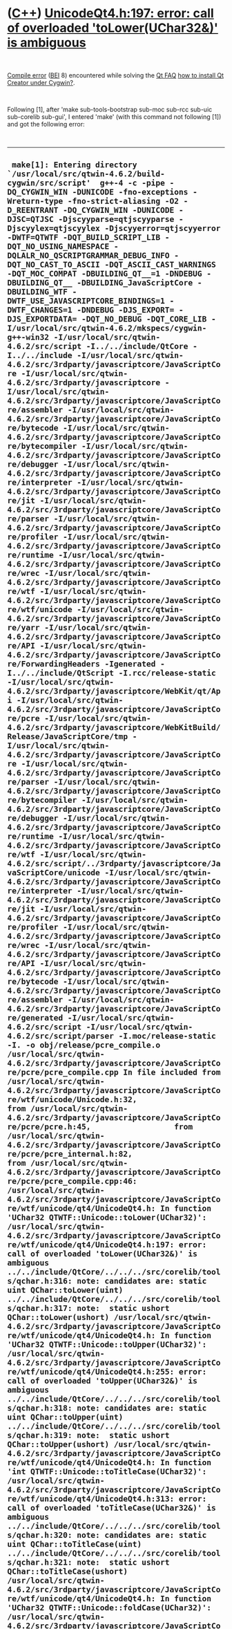 



 

 

 

 

 

([C++](Cpp.htm)) [UnicodeQt4.h:197: error: call of overloaded 'toLower(UChar32&)' is ambiguous](CppCompileErrorUnicodeQt4H197Error.htm)
=======================================================================================================================================

 

[Compile error](CppCompileError.htm) ([BEI](CppBei.htm) 8) encountered
while solving the [Qt FAQ](CppQtFaq.htm) [how to install Qt Creator
under Cygwin?](CppQtCreatorInstallCygwin.htm).

 

Following \[1\], after 'make sub-tools-bootstrap sub-moc sub-rcc sub-uic
sub-corelib sub-gui', I entered 'make' (with this command not following
\[1\]) and got the following error:

 

  ------------------------------------------------------------------------------------------------------------------------------------------------------------------------------------------------------------------------------------------------------------------------------------------------------------------------------------------------------------------------------------------------------------------------------------------------------------------------------------------------------------------------------------------------------------------------------------------------------------------------------------------------------------------------------------------------------------------------------------------------------------------------------------------------------------------------------------------------------------------------------------------------------------------------------------------------------------------------------------------------------------------------------------------------------------------------------------------------------------------------------------------------------------------------------------------------------------------------------------------------------------------------------------------------------------------------------------------------------------------------------------------------------------------------------------------------------------------------------------------------------------------------------------------------------------------------------------------------------------------------------------------------------------------------------------------------------------------------------------------------------------------------------------------------------------------------------------------------------------------------------------------------------------------------------------------------------------------------------------------------------------------------------------------------------------------------------------------------------------------------------------------------------------------------------------------------------------------------------------------------------------------------------------------------------------------------------------------------------------------------------------------------------------------------------------------------------------------------------------------------------------------------------------------------------------------------------------------------------------------------------------------------------------------------------------------------------------------------------------------------------------------------------------------------------------------------------------------------------------------------------------------------------------------------------------------------------------------------------------------------------------------------------------------------------------------------------------------------------------------------------------------------------------------------------------------------------------------------------------------------------------------------------------------------------------------------------------------------------------------------------------------------------------------------------------------------------------------------------------------------------------------------------------------------------------------------------------------------------------------------------------------------------------------------------------------------------------------------------------------------------------------------------------------------------------------------------------------------------------------------------------------------------------------------------------------------------------------------------------------------------------------------------------------------------------------------------------------------------------------------------------------------------------------------------------------------------------------------------------------------------------------------------------------------------------------------------------------------------------------------------------------------------------------------------------------------------------------------------------------------------------------------------------------------------------------------------------------------------------------------------------------------------------------------------------------------------------------------------------------------------------------------------------------------------------------------------------------------------------------------------------------------------------------------------------------------------------------------------------------------------------------------------------------------------------------------------------------------------------------------------------------------------------------------------------------------------------------------------------------------------------------------------------------------------------------------------------------------------------------------------------------------------------------------------------------------------------------------------------------------------------------------------------------------------------------------------------------------------------------------------------------------------------------------------------------------------------------------------------------------------------------------------------------------------------------------------------------------------------------------------------------------------------------------------------------------------------------------------------------------------------------------------------------------------------------------------------------------------------------------------------------------------------------------------------------------------------------------------------------------------------------------------------------------------------------------------------------------------------------------------------------------------------------------------------------------------------------------------------------------------------------------------------------------------------------------------------------------------------------------------------------------------------------------------------------------------------------------------------------------------------------------------------------------------------------------------------------------------------------------------------------------------------------------------------------------------------------------------------------------------------------------------------------------------------------------------------------------------------------------------------------------------------------------------------------------------------------------------------------------------------------------------------------------------------------------------------------------------------------------------------------------------------------------------------------------------------------------------------------------------------------------------------------------------------------------------------------------------------------------------------------------------------------------------------------------------------------------------------------------------------------------------------------------------------------------------------------------------------------------------------------------------------------------------------------------------------------------------------------------------------------------------------------------------------------------------------------------------------------------------------------------------------------------------------------------------------------------------------------------------------------------------------------------------------------------------------------------------------------------------------------------------------------------------------------------------------------------------------------------------------------------------------------------------------------------------------------------------------------------------------------------------------------------------------------------------------------------------------------------------------------------------------------------------------------------------------------------------------------------------------------------------------------------------------------------------------------------------------------------------------------------------------------------------------------------------------------------------------------------------------------------------------------------------------------------------------------------------------------------------------------------------------------------------------------------------------------------------------------------------------------------------------------------------------------------------------------------------------------------------------------------------------------------------------------------------------------------------------------------------------------------------------------------------------------------------------------------------------------------------------------------------------------------------------------------------------------------------------------------------------------------------------------------------------------------------------------------------------------------------------------------------------------------------------------------------------------------------------------------------------------------------------------------------------------------------------------------------------------------------------------------------------------------------------------------------------------------------------------------------------------------------------------------------------------------------------------------------------------------------------------------------------------------------------------------------------------------------------------------------------------------------------------------------------------------------------------------------------------------------------------------------------------------------------------------------------------------------------------------------------------------------------------------------------------------------------------------------------------------------------------------------------------------------------------------------------------------------------------------------------------------------------------------------------------------------------------------------------------------------------------------------------------------------------------------------------------------------------------------------------------------------------------------------------------------------------------------------------------------------------------------------------------------------------------------------------------------------------------------------------------------------------------------------------------------------------------------------------------------------
  ``  make[1]: Entering directory `/usr/local/src/qtwin-4.6.2/build-cygwin/src/script'  g++-4 -c -pipe -DQ_CYGWIN_WIN -DUNICODE -fno-exceptions -Wreturn-type -fno-strict-aliasing -O2 -D_REENTRANT -DQ_CYGWIN_WIN -DUNICODE -DJSC=QTJSC -Djscyyparse=qtjscyyparse -Djscyylex=qtjscyylex -Djscyyerror=qtjscyyerror -DWTF=QTWTF -DQT_BUILD_SCRIPT_LIB -DQT_NO_USING_NAMESPACE -DQLALR_NO_QSCRIPTGRAMMAR_DEBUG_INFO -DQT_NO_CAST_TO_ASCII -DQT_ASCII_CAST_WARNINGS -DQT_MOC_COMPAT -DBUILDING_QT__=1 -DNDEBUG -DBUILDING_QT__ -DBUILDING_JavaScriptCore -DBUILDING_WTF -DWTF_USE_JAVASCRIPTCORE_BINDINGS=1 -DWTF_CHANGES=1 -DNDEBUG -DJS_EXPORT= -DJS_EXPORTDATA= -DQT_NO_DEBUG -DQT_CORE_LIB -I/usr/local/src/qtwin-4.6.2/mkspecs/cygwin-g++-win32 -I/usr/local/src/qtwin-4.6.2/src/script -I../../include/QtCore -I../../include -I/usr/local/src/qtwin-4.6.2/src/3rdparty/javascriptcore/JavaScriptCore -I/usr/local/src/qtwin-4.6.2/src/3rdparty/javascriptcore -I/usr/local/src/qtwin-4.6.2/src/3rdparty/javascriptcore/JavaScriptCore/assembler -I/usr/local/src/qtwin-4.6.2/src/3rdparty/javascriptcore/JavaScriptCore/bytecode -I/usr/local/src/qtwin-4.6.2/src/3rdparty/javascriptcore/JavaScriptCore/bytecompiler -I/usr/local/src/qtwin-4.6.2/src/3rdparty/javascriptcore/JavaScriptCore/debugger -I/usr/local/src/qtwin-4.6.2/src/3rdparty/javascriptcore/JavaScriptCore/interpreter -I/usr/local/src/qtwin-4.6.2/src/3rdparty/javascriptcore/JavaScriptCore/jit -I/usr/local/src/qtwin-4.6.2/src/3rdparty/javascriptcore/JavaScriptCore/parser -I/usr/local/src/qtwin-4.6.2/src/3rdparty/javascriptcore/JavaScriptCore/profiler -I/usr/local/src/qtwin-4.6.2/src/3rdparty/javascriptcore/JavaScriptCore/runtime -I/usr/local/src/qtwin-4.6.2/src/3rdparty/javascriptcore/JavaScriptCore/wrec -I/usr/local/src/qtwin-4.6.2/src/3rdparty/javascriptcore/JavaScriptCore/wtf -I/usr/local/src/qtwin-4.6.2/src/3rdparty/javascriptcore/JavaScriptCore/wtf/unicode -I/usr/local/src/qtwin-4.6.2/src/3rdparty/javascriptcore/JavaScriptCore/yarr -I/usr/local/src/qtwin-4.6.2/src/3rdparty/javascriptcore/JavaScriptCore/API -I/usr/local/src/qtwin-4.6.2/src/3rdparty/javascriptcore/JavaScriptCore/ForwardingHeaders -Igenerated -I../../include/QtScript -I.rcc/release-static -I/usr/local/src/qtwin-4.6.2/src/3rdparty/javascriptcore/WebKit/qt/Api -I/usr/local/src/qtwin-4.6.2/src/3rdparty/javascriptcore/JavaScriptCore/pcre -I/usr/local/src/qtwin-4.6.2/src/3rdparty/javascriptcore/WebKitBuild/Release/JavaScriptCore/tmp -I/usr/local/src/qtwin-4.6.2/src/3rdparty/javascriptcore/JavaScriptCore -I/usr/local/src/qtwin-4.6.2/src/3rdparty/javascriptcore/JavaScriptCore/parser -I/usr/local/src/qtwin-4.6.2/src/3rdparty/javascriptcore/JavaScriptCore/bytecompiler -I/usr/local/src/qtwin-4.6.2/src/3rdparty/javascriptcore/JavaScriptCore/debugger -I/usr/local/src/qtwin-4.6.2/src/3rdparty/javascriptcore/JavaScriptCore/runtime -I/usr/local/src/qtwin-4.6.2/src/3rdparty/javascriptcore/JavaScriptCore/wtf -I/usr/local/src/qtwin-4.6.2/src/script/../3rdparty/javascriptcore/JavaScriptCore/unicode -I/usr/local/src/qtwin-4.6.2/src/3rdparty/javascriptcore/JavaScriptCore/interpreter -I/usr/local/src/qtwin-4.6.2/src/3rdparty/javascriptcore/JavaScriptCore/jit -I/usr/local/src/qtwin-4.6.2/src/3rdparty/javascriptcore/JavaScriptCore/profiler -I/usr/local/src/qtwin-4.6.2/src/3rdparty/javascriptcore/JavaScriptCore/wrec -I/usr/local/src/qtwin-4.6.2/src/3rdparty/javascriptcore/JavaScriptCore/API -I/usr/local/src/qtwin-4.6.2/src/3rdparty/javascriptcore/JavaScriptCore/bytecode -I/usr/local/src/qtwin-4.6.2/src/3rdparty/javascriptcore/JavaScriptCore/assembler -I/usr/local/src/qtwin-4.6.2/src/3rdparty/javascriptcore/JavaScriptCore/generated -I/usr/local/src/qtwin-4.6.2/src/script -I/usr/local/src/qtwin-4.6.2/src/script/parser -I.moc/release-static -I. -o obj/release/pcre_compile.o /usr/local/src/qtwin-4.6.2/src/3rdparty/javascriptcore/JavaScriptCore/pcre/pcre_compile.cpp In file included from /usr/local/src/qtwin-4.6.2/src/3rdparty/javascriptcore/JavaScriptCore/wtf/unicode/Unicode.h:32,                  from /usr/local/src/qtwin-4.6.2/src/3rdparty/javascriptcore/JavaScriptCore/pcre/pcre.h:45,                  from /usr/local/src/qtwin-4.6.2/src/3rdparty/javascriptcore/JavaScriptCore/pcre/pcre_internal.h:82,                  from /usr/local/src/qtwin-4.6.2/src/3rdparty/javascriptcore/JavaScriptCore/pcre/pcre_compile.cpp:46: /usr/local/src/qtwin-4.6.2/src/3rdparty/javascriptcore/JavaScriptCore/wtf/unicode/qt4/UnicodeQt4.h: In function 'UChar32 QTWTF::Unicode::toLower(UChar32)': /usr/local/src/qtwin-4.6.2/src/3rdparty/javascriptcore/JavaScriptCore/wtf/unicode/qt4/UnicodeQt4.h:197: error: call of overloaded 'toLower(UChar32&)' is ambiguous ../../include/QtCore/../../../src/corelib/tools/qchar.h:316: note: candidates are: static uint QChar::toLower(uint) ../../include/QtCore/../../../src/corelib/tools/qchar.h:317: note:  static ushort QChar::toLower(ushort) /usr/local/src/qtwin-4.6.2/src/3rdparty/javascriptcore/JavaScriptCore/wtf/unicode/qt4/UnicodeQt4.h: In function 'UChar32 QTWTF::Unicode::toUpper(UChar32)': /usr/local/src/qtwin-4.6.2/src/3rdparty/javascriptcore/JavaScriptCore/wtf/unicode/qt4/UnicodeQt4.h:255: error: call of overloaded 'toUpper(UChar32&)' is ambiguous ../../include/QtCore/../../../src/corelib/tools/qchar.h:318: note: candidates are: static uint QChar::toUpper(uint) ../../include/QtCore/../../../src/corelib/tools/qchar.h:319: note:  static ushort QChar::toUpper(ushort) /usr/local/src/qtwin-4.6.2/src/3rdparty/javascriptcore/JavaScriptCore/wtf/unicode/qt4/UnicodeQt4.h: In function 'int QTWTF::Unicode::toTitleCase(UChar32)': /usr/local/src/qtwin-4.6.2/src/3rdparty/javascriptcore/JavaScriptCore/wtf/unicode/qt4/UnicodeQt4.h:313: error: call of overloaded 'toTitleCase(UChar32&)' is ambiguous ../../include/QtCore/../../../src/corelib/tools/qchar.h:320: note: candidates are: static uint QChar::toTitleCase(uint) ../../include/QtCore/../../../src/corelib/tools/qchar.h:321: note:  static ushort QChar::toTitleCase(ushort) /usr/local/src/qtwin-4.6.2/src/3rdparty/javascriptcore/JavaScriptCore/wtf/unicode/qt4/UnicodeQt4.h: In function 'UChar32 QTWTF::Unicode::foldCase(UChar32)': /usr/local/src/qtwin-4.6.2/src/3rdparty/javascriptcore/JavaScriptCore/wtf/unicode/qt4/UnicodeQt4.h:318: error: call of overloaded 'toCaseFolded(UChar32&)' is ambiguous ../../include/QtCore/../../../src/corelib/tools/qchar.h:322: note: candidates are: static uint QChar::toCaseFolded(uint) ../../include/QtCore/../../../src/corelib/tools/qchar.h:323: note:  static ushort QChar::toCaseFolded(ushort) /usr/local/src/qtwin-4.6.2/src/3rdparty/javascriptcore/JavaScriptCore/wtf/unicode/qt4/UnicodeQt4.h: In function 'bool QTWTF::Unicode::isPrintableChar(UChar32)': /usr/local/src/qtwin-4.6.2/src/3rdparty/javascriptcore/JavaScriptCore/wtf/unicode/qt4/UnicodeQt4.h:343: error: call of overloaded 'category(UChar32&)' is ambiguous ../../include/QtCore/../../../src/corelib/tools/qchar.h:301: note: candidates are: static QChar::Category QChar::category(uint) ../../include/QtCore/../../../src/corelib/tools/qchar.h:302: note:  static QChar::Category QChar::category(ushort) /usr/local/src/qtwin-4.6.2/src/3rdparty/javascriptcore/JavaScriptCore/wtf/unicode/qt4/UnicodeQt4.h: In function 'bool QTWTF::Unicode::isSeparatorSpace(UChar32)': /usr/local/src/qtwin-4.6.2/src/3rdparty/javascriptcore/JavaScriptCore/wtf/unicode/qt4/UnicodeQt4.h:348: error: call of overloaded 'category(UChar32&)' is ambiguous ../../include/QtCore/../../../src/corelib/tools/qchar.h:301: note: candidates are: static QChar::Category QChar::category(uint) ../../include/QtCore/../../../src/corelib/tools/qchar.h:302: note:  static QChar::Category QChar::category(ushort) /usr/local/src/qtwin-4.6.2/src/3rdparty/javascriptcore/JavaScriptCore/wtf/unicode/qt4/UnicodeQt4.h: In function 'bool QTWTF::Unicode::isPunct(UChar32)': /usr/local/src/qtwin-4.6.2/src/3rdparty/javascriptcore/JavaScriptCore/wtf/unicode/qt4/UnicodeQt4.h:360: error: call of overloaded 'category(UChar32&)' is ambiguous ../../include/QtCore/../../../src/corelib/tools/qchar.h:301: note: candidates are: static QChar::Category QChar::category(uint) ../../include/QtCore/../../../src/corelib/tools/qchar.h:302: note:  static QChar::Category QChar::category(ushort) /usr/local/src/qtwin-4.6.2/src/3rdparty/javascriptcore/JavaScriptCore/wtf/unicode/qt4/UnicodeQt4.h: In function 'bool QTWTF::Unicode::isLower(UChar32)': /usr/local/src/qtwin-4.6.2/src/3rdparty/javascriptcore/JavaScriptCore/wtf/unicode/qt4/UnicodeQt4.h:365: error: call of overloaded 'category(UChar32&)' is ambiguous ../../include/QtCore/../../../src/corelib/tools/qchar.h:301: note: candidates are: static QChar::Category QChar::category(uint) ../../include/QtCore/../../../src/corelib/tools/qchar.h:302: note:  static QChar::Category QChar::category(ushort) /usr/local/src/qtwin-4.6.2/src/3rdparty/javascriptcore/JavaScriptCore/wtf/unicode/qt4/UnicodeQt4.h: In function 'UChar32 QTWTF::Unicode::mirroredChar(UChar32)': /usr/local/src/qtwin-4.6.2/src/3rdparty/javascriptcore/JavaScriptCore/wtf/unicode/qt4/UnicodeQt4.h:376: error: call of overloaded 'mirroredChar(UChar32&)' is ambiguous ../../include/QtCore/../../../src/corelib/tools/qchar.h:310: note: candidates are: static uint QChar::mirroredChar(uint) ../../include/QtCore/../../../src/corelib/tools/qchar.h:311: note:  static ushort QChar::mirroredChar(ushort) /usr/local/src/qtwin-4.6.2/src/3rdparty/javascriptcore/JavaScriptCore/wtf/unicode/qt4/UnicodeQt4.h: In function 'uint8_t QTWTF::Unicode::combiningClass(UChar32)': /usr/local/src/qtwin-4.6.2/src/3rdparty/javascriptcore/JavaScriptCore/wtf/unicode/qt4/UnicodeQt4.h:381: error: call of overloaded 'combiningClass(UChar32&)' is ambiguous ../../include/QtCore/../../../src/corelib/tools/qchar.h:307: note: candidates are: static unsigned char QChar::combiningClass(uint) ../../include/QtCore/../../../src/corelib/tools/qchar.h:308: note:  static unsigned char QChar::combiningClass(ushort) /usr/local/src/qtwin-4.6.2/src/3rdparty/javascriptcore/JavaScriptCore/wtf/unicode/qt4/UnicodeQt4.h: In function 'QTWTF::Unicode::Direction QTWTF::Unicode::direction(UChar32)': /usr/local/src/qtwin-4.6.2/src/3rdparty/javascriptcore/JavaScriptCore/wtf/unicode/qt4/UnicodeQt4.h:403: error: call of overloaded 'direction(UChar32&)' is ambiguous ../../include/QtCore/../../../src/corelib/tools/qchar.h:303: note: candidates are: static QChar::Direction QChar::direction(uint) ../../include/QtCore/../../../src/corelib/tools/qchar.h:304: note:  static QChar::Direction QChar::direction(ushort) /usr/local/src/qtwin-4.6.2/src/3rdparty/javascriptcore/JavaScriptCore/wtf/unicode/qt4/UnicodeQt4.h: In function 'QTWTF::Unicode::CharCategory QTWTF::Unicode::category(UChar32)': /usr/local/src/qtwin-4.6.2/src/3rdparty/javascriptcore/JavaScriptCore/wtf/unicode/qt4/UnicodeQt4.h:408: error: call of overloaded 'category(UChar32&)' is ambiguous ../../include/QtCore/../../../src/corelib/tools/qchar.h:301: note: candidates are: static QChar::Category QChar::category(uint) ../../include/QtCore/../../../src/corelib/tools/qchar.h:302: note:  static QChar::Category QChar::category(ushort) make[1]: *** [obj/release/pcre_compile.o] Error 1 make[1]: Leaving directory `/usr/local/src/qtwin-4.6.2/build-cygwin/src/script' make: *** [sub-script-make_default-ordered] Error 2 ``
  ------------------------------------------------------------------------------------------------------------------------------------------------------------------------------------------------------------------------------------------------------------------------------------------------------------------------------------------------------------------------------------------------------------------------------------------------------------------------------------------------------------------------------------------------------------------------------------------------------------------------------------------------------------------------------------------------------------------------------------------------------------------------------------------------------------------------------------------------------------------------------------------------------------------------------------------------------------------------------------------------------------------------------------------------------------------------------------------------------------------------------------------------------------------------------------------------------------------------------------------------------------------------------------------------------------------------------------------------------------------------------------------------------------------------------------------------------------------------------------------------------------------------------------------------------------------------------------------------------------------------------------------------------------------------------------------------------------------------------------------------------------------------------------------------------------------------------------------------------------------------------------------------------------------------------------------------------------------------------------------------------------------------------------------------------------------------------------------------------------------------------------------------------------------------------------------------------------------------------------------------------------------------------------------------------------------------------------------------------------------------------------------------------------------------------------------------------------------------------------------------------------------------------------------------------------------------------------------------------------------------------------------------------------------------------------------------------------------------------------------------------------------------------------------------------------------------------------------------------------------------------------------------------------------------------------------------------------------------------------------------------------------------------------------------------------------------------------------------------------------------------------------------------------------------------------------------------------------------------------------------------------------------------------------------------------------------------------------------------------------------------------------------------------------------------------------------------------------------------------------------------------------------------------------------------------------------------------------------------------------------------------------------------------------------------------------------------------------------------------------------------------------------------------------------------------------------------------------------------------------------------------------------------------------------------------------------------------------------------------------------------------------------------------------------------------------------------------------------------------------------------------------------------------------------------------------------------------------------------------------------------------------------------------------------------------------------------------------------------------------------------------------------------------------------------------------------------------------------------------------------------------------------------------------------------------------------------------------------------------------------------------------------------------------------------------------------------------------------------------------------------------------------------------------------------------------------------------------------------------------------------------------------------------------------------------------------------------------------------------------------------------------------------------------------------------------------------------------------------------------------------------------------------------------------------------------------------------------------------------------------------------------------------------------------------------------------------------------------------------------------------------------------------------------------------------------------------------------------------------------------------------------------------------------------------------------------------------------------------------------------------------------------------------------------------------------------------------------------------------------------------------------------------------------------------------------------------------------------------------------------------------------------------------------------------------------------------------------------------------------------------------------------------------------------------------------------------------------------------------------------------------------------------------------------------------------------------------------------------------------------------------------------------------------------------------------------------------------------------------------------------------------------------------------------------------------------------------------------------------------------------------------------------------------------------------------------------------------------------------------------------------------------------------------------------------------------------------------------------------------------------------------------------------------------------------------------------------------------------------------------------------------------------------------------------------------------------------------------------------------------------------------------------------------------------------------------------------------------------------------------------------------------------------------------------------------------------------------------------------------------------------------------------------------------------------------------------------------------------------------------------------------------------------------------------------------------------------------------------------------------------------------------------------------------------------------------------------------------------------------------------------------------------------------------------------------------------------------------------------------------------------------------------------------------------------------------------------------------------------------------------------------------------------------------------------------------------------------------------------------------------------------------------------------------------------------------------------------------------------------------------------------------------------------------------------------------------------------------------------------------------------------------------------------------------------------------------------------------------------------------------------------------------------------------------------------------------------------------------------------------------------------------------------------------------------------------------------------------------------------------------------------------------------------------------------------------------------------------------------------------------------------------------------------------------------------------------------------------------------------------------------------------------------------------------------------------------------------------------------------------------------------------------------------------------------------------------------------------------------------------------------------------------------------------------------------------------------------------------------------------------------------------------------------------------------------------------------------------------------------------------------------------------------------------------------------------------------------------------------------------------------------------------------------------------------------------------------------------------------------------------------------------------------------------------------------------------------------------------------------------------------------------------------------------------------------------------------------------------------------------------------------------------------------------------------------------------------------------------------------------------------------------------------------------------------------------------------------------------------------------------------------------------------------------------------------------------------------------------------------------------------------------------------------------------------------------------------------------------------------------------------------------------------------------------------------------------------------------------------------------------------------------------------------------------------------------------------------------------------------------------------------------------------------------------------------------------------------------------------------------------------------------------------------------------------------------------------------------------------------------------------------------------------------------------------------------------------------------------------------------------------------------------------------------------------------------------------------------------------------------------------------------------------------------------------------------------------------------------------------------------------------------------------------------------------------------------------------------------------------------------------------------------------------------------------------------------------------------------------------------------------------------------------------------------------------------------------------------------------------------------------------------------------------------------------------------------------------------------------------------------

 

 

 

 

 

Solution
--------

 

Unknown. You can avoid this error by strictly following \[1\].

 

 

 

 

 

External links
--------------

 

-   [Qt homepage](http://qt.nokia.com)
-   [LyX wiki about how to install LyX and Qt under
    Cygwin](http://wiki.lyx.org/LyX/LyXOnCygwin)

 

 

 

 

 

[References](CppReferences.htm)
-------------------------------

 

1.  [LyX wiki about how to install LyX and Qt under
    Cygwin](http://wiki.lyx.org/LyX/LyXOnCygwin)

 

 

 

 





 



